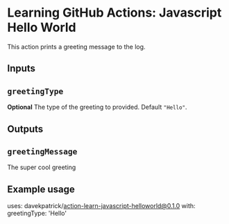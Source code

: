 # Learning GitHub Actions: Javascript Hello World

This action prints a greeting message to the log.

## Inputs

## `greetingType`

**Optional** The type of the greeting to provided. Default `"Hello"`.

## Outputs

## `greetingMessage`

The super cool greeting

## Example usage

uses: davekpatrick/action-learn-javascript-helloworld@0.1.0
with:
  greetingType: 'Hello'